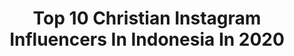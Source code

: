 ---
title: Top 10 Christian Instagram Influencers In Indonesia In 2020
description: Identify the most popular Instagram accounts on inBeat.
platform: Instagram
profiles:
  - username: "tiffofili"
    fullname: >-
      Tiffany Porter
    location: "Indonesia"
    followers: 25317
    engagement: 172
    commentsToLikes: 0.056136
    avatar: "https://scontent-lhr8-1.cdninstagram.com/v/t51.2885-19/11049426_1553667278233381_161591424_a.jpg?_nc_ht=scontent-lhr8-1.cdninstagram.com&_nc_ohc=DUDdk8WdinYAX9OsHIV&oh=dbcf0aad08f14752c3c5303846edf42b&oe=5EB8DF4B"
    verified: true
    hashtags: "#sleepislife, #hometeam, #chibaby, #twinning"
  - username: "fenny_fennyyy"
    fullname: >-
      Fenny
    location: "Indonesia"
    followers: 45208
    engagement: 465
    commentsToLikes: 0.015727
    avatar: "https://scontent-ams4-1.cdninstagram.com/v/t51.2885-19/s320x320/87413011_533472093953671_5981393171211354112_n.jpg?_nc_ht=scontent-ams4-1.cdninstagram.com&_nc_ohc=MDk0kaD0js0AX9P2GkP&oh=eefbeb9cf5cdbe5d6da701412a3f583b&oe=5EB3DEAB"
    verified: false
    hashtags: "#peloporgoyangdimulut, #biargakgabut, #tiktok, #morellorewardpoint"
  - username: "gme_id"
    fullname: >-
      GOOD MORNING EVERYONE
    location: "Indonesia"
    followers: 14268
    engagement: 646
    commentsToLikes: 0.020226
    avatar: "https://scontent-ams4-1.cdninstagram.com/v/t51.2885-19/s320x320/84980084_488191105206725_1301168309487534080_n.jpg?_nc_ht=scontent-ams4-1.cdninstagram.com&_nc_ohc=TEIMbQvwVS8AX-kyVQc&oh=8d8f319abc71b20edf79908bbb54258d&oe=5EB2A56F"
    verified: false
    hashtags: "#bukanbegitucaramucorona, #creativemultiplepost, #selamatpagi, #lovepottedmezzanine"
  - username: "evoleneofficial"
    fullname: >-
      Evolene - PROVEN FITNESS SUPPS
    location: "Indonesia"
    followers: 62943
    engagement: 112
    commentsToLikes: 0.063485
    avatar: "https://scontent-lhr8-1.cdninstagram.com/v/t51.2885-19/s320x320/45308232_329321487855810_220159284858585088_n.jpg?_nc_ht=scontent-lhr8-1.cdninstagram.com&_nc_ohc=WQFk5TE_WwoAX9JKfUS&oh=03546675f4930743b25ec15737f0f548&oe=5EAF4468"
    verified: false
    hashtags: "#dirumahaja, #jagakesehatanbersamaevolene, #dirumahaja, #workoutfromhome"
  - username: "dheojonathan"
    fullname: >-
      Rian DJ
    location: "Indonesia"
    followers: 6033
    engagement: 4645
    commentsToLikes: 0.041837
    avatar: "https://scontent-ams4-1.cdninstagram.com/v/t51.2885-19/s320x320/24124841_372504693193036_6235894765460652032_n.jpg?_nc_ht=scontent-ams4-1.cdninstagram.com&_nc_ohc=AtdpDwsmndcAX9EMR5v&oh=0c1b56b883bde19b0c687c96b9ed1444&oe=5EB8B3A9"
    verified: false
    hashtags: "#sekolah, #acoustic, #pearldrum, #tanyahati"
  - username: "christianlalama"
    fullname: >-
      𝙲𝚑𝚛𝚒𝚜𝚝𝚒𝚊𝚗 𝙻𝚊𝚕𝚊𝚖𝚊
    location: "Indonesia"
    followers: 559951
    engagement: 440
    commentsToLikes: 0.023660
    avatar: "https://scontent-amt2-1.cdninstagram.com/v/t51.2885-19/s150x150/87401155_2846868178733693_9210775554905604096_n.jpg?_nc_ht=scontent-amt2-1.cdninstagram.com&_nc_ohc=JmhlPRfRpwUAX-xK_kC&oh=779e6182e03c0df9486796a2139a9938&oe=5EBB4468"
    verified: true
    hashtags: "#whatsyourstuf, #pink2020, #goodbye2019, #lawnmowing"
  - username: "melianisitisumartini"
    fullname: >-
      🐏 𝖙𝖍𝖊 𝖙𝖗𝖛𝖊 𝖈𝖛𝖙𝖊 🐏
    location: "Indonesia"
    followers: 74540
    engagement: 604
    commentsToLikes: 0.028632
    avatar: "https://scontent-lhr8-1.cdninstagram.com/v/t51.2885-19/s320x320/91169601_204422384313877_4318919478206267392_n.jpg?_nc_ht=scontent-lhr8-1.cdninstagram.com&_nc_ohc=CUymjhL6WLEAX8otDBI&oh=f9c526dba03de3f8fb25c55b912c2a55&oe=5EBB7506"
    verified: true
    hashtags: "#lookmomicanslapnow, #blackmetal, #giveaway, #cybergoth"
  - username: "michaelpanjaitan"
    fullname: >-
      Michael Panjaitan
    location: "Indonesia"
    followers: 58662
    engagement: 623
    commentsToLikes: 0.012561
    avatar: "https://scontent-lht6-1.cdninstagram.com/v/t51.2885-19/s320x320/90089929_209665460098614_2116124687317598208_n.jpg?_nc_ht=scontent-lht6-1.cdninstagram.com&_nc_ohc=m1EYapoDHQEAX8iKQsd&oh=78b0f83561aa84c2b7850001d8dac78a&oe=5EB94B61"
    verified: false
    hashtags: "#album, #repost, #kutaubapakupeduli, #beproudofyourfaith"
  - username: "katolik101"
    fullname: >-
      ✝️ Kristen Katolik 101 ☦️
    location: "Indonesia"
    followers: 12321
    engagement: 724
    commentsToLikes: 0.006702
    avatar: "https://scontent-ams4-1.cdninstagram.com/v/t51.2885-19/s320x320/55837767_403627877082258_630083960159862784_n.jpg?_nc_ht=scontent-ams4-1.cdninstagram.com&_nc_ohc=T7yLFzpGZDkAX9PhwM9&oh=a790f85c32a8c9920e4225198730ec1b&oe=5EB28903"
    verified: false
    hashtags: "#catholic, #catholicism, #stpeter, #mothermary"
  - username: "rioricardo"
    fullname: >-
      Rio Ricardo
    location: "Indonesia"
    followers: 48152
    engagement: 672
    commentsToLikes: 0.019444
    avatar: "https://scontent-lhr8-1.cdninstagram.com/v/t51.2885-19/s320x320/23667666_907050166140728_3601762121341206528_n.jpg?_nc_ht=scontent-lhr8-1.cdninstagram.com&_nc_ohc=cc630QIsTG4AX8aznsC&oh=ac6a2656148382d2ac782d22ce5a6a55&oe=5EBC66F8"
    verified: false
    hashtags: "#anginmalamtutti, #drum, #classicalmusic, #hhmmods"
---